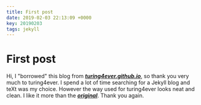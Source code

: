 ```yaml
---
title: First post
date: 2019-02-03 22:13:09 +0000
key: 20190203
tags: jekyll 
---
```


# First post

Hi,  I "borrowed" this blog from **_[turing4ever.github.io](https://github.com/turing4ever/turing4ever.github.io)_**, so thank you very much to turing4ever. I spend a lot of time searching for a Jekyll blog and teXt was my choice. However the way used for turing4ever looks neat and clean. I like it more than the  **_[original](https://github.com/kitian616/jekyll-TeXt-theme)_**. Thank you again.


